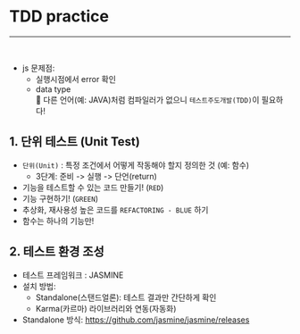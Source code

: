 # TDD practice

---

<br/>

- js 문제점:
  - 실행시점에서 error 확인
  - data type <br/>
    🤔 다른 언어(예: JAVA)처럼 컴파일러가 없으니 `테스트주도개발(TDD)`이 필요하다!
    <br/>

## 1. 단위 테스트 (Unit Test)

- `단위(Unit)` : 특정 조건에서 어떻게 작동해야 할지 정의한 것 (예: 함수)
  - 3단계: 준비 -> 실행 -> 단언(return)
- 기능을 테스트할 수 있는 코드 만들기! (`RED`)
- 기능 구현하기! (`GREEN`)
- 추상화, 재사용성 높은 코드를 `REFACTORING - BLUE` 하기
- 함수는 하나의 기능만!

## 2. 테스트 환경 조성

- 테스트 프레임워크 : JASMINE
- 설치 방법:
  * Standalone(스탠드얼론): 테스트 결과만 간단하게 확인
  * Karma(카르마) 라이브러리와 연동(자동화)
- Standalone 방식: https://github.com/jasmine/jasmine/releases
